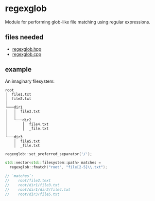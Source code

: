 # regexglob

Module for performing glob-like file matching using regular expressions.

## files needed

- [regexglob.hpp](../include/regexglob.hpp)
- [regexglob.cpp](../impl/regexglob.cpp)

## example

An imaginary filesystem:

```
root
│  file1.txt
│  file2.txt
|
└───dir1
│   │  file3.txt
│   │
│   └───dir2
│       │  file4.txt
│       │  _file.txt
│
└───dir3
    │  file5.txt
    │  _file.txt
```

```cpp
regexglob::set_preferred_separator('/');

std::vector<std::filesystem::path> matches =
  regexglob::fmatch("root", "file[2-5]\\.txt");

// `matches`:
//    root/file2.text
//    root/dir1/file3.txt
//    root/dir1/dir2/file4.txt
//    root/dir3/file5.txt
```